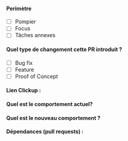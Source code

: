 #### Perimètre
- [ ] Pompier
- [ ] Focus
- [ ] Tâches annexes

#### Quel type de changement cette PR introduit ?
- [ ] Bug fix
- [ ] Feature
- [ ] Proof of Concept

#### Lien Clickup : 

#### Quel est le comportement actuel?

#### Quel est le nouveau comportement ?

#### Dépendances (pull requests) :

<!-- #### Autres informations -->
